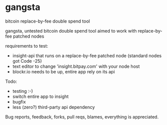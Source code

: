 # gangsta
bitcoin replace-by-fee double spend tool

gangsta, untested bitcoin double spend tool aimed to work with replace-by-fee patched nodes

requirements to test:

- insight-api that runs on a replace-by-fee patched node (standard nodes got Code -25)
- text editor to change 'insight.bitpay.com' with your node host
- blockr.io needs to be up, entire app rely on its api


Todo: 
- testing :-)
- switch entire app to insight
- bugfix
- less (zero?) third-party api dependency


Bug reports, feedback, forks, pull reqs, blames, everything is appreciated.

